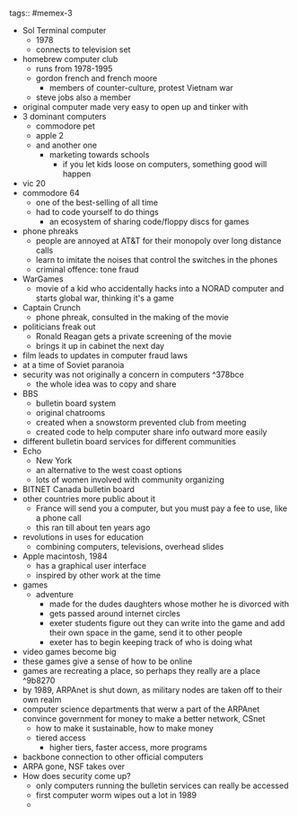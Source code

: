 tags:: #memex-3 

- Sol Terminal computer
	- 1978
	- connects to television set
- homebrew computer club
	- runs from 1978-1995
	- gordon french and french moore
		- members of counter-culture, protest Vietnam war
	- steve jobs also a member
- original computer made very easy to open up and tinker with
- 3 dominant computers
	- commodore pet
	- apple 2
	- and another one
		- marketing towards schools
			- if you let kids loose on computers, something good will happen
- vic 20
- commodore 64
	- one of the best-selling of all time
	- had to code yourself to do things
		- an ecosystem of sharing code/floppy discs for games
- phone phreaks
	- people are annoyed at AT&T for their monopoly over long distance calls
	- learn to imitate the noises that control the switches in the phones
	- criminal offence: tone fraud
- WarGames
	- movie of a kid who accidentally hacks into a NORAD computer and starts global war, thinking it's a game
- Captain Crunch
	- phone phreak, consulted in the making of the movie
- politicians freak out
	- Ronald Reagan gets a private screening of the movie
	- brings it up in cabinet the next day
- film leads to updates in computer fraud laws
- at a time of Soviet paranoia
- security was not originally a concern in computers ^378bce
	- the whole idea was to copy and share
- BBS
	- bulletin board system
	- original chatrooms
	- created when a snowstorm prevented club from meeting
	- created code to help computer share info outward more easily
- different bulletin board services for different communities
- Echo
	- New York
	- an alternative to the west coast options
	- lots of women involved with community organizing
- BITNET Canada bulletin board
- other countries more public about it
	- France will send you a computer, but you must pay a fee to use, like a phone call
	- this ran till about ten years ago
- revolutions in uses for education
	- combining computers, televisions, overhead slides
- Apple macintosh, 1984
	- has a graphical user interface
	- inspired by other work at the time
- games
	- adventure
		- made for the dudes daughters whose mother he is divorced with
		- gets passed around internet circles
		- exeter students figure out they can write into the game and add their own space in the game, send it to other people
		- exeter has to begin keeping track of who is doing what
- video games become big
- these games give a sense of how to be online
- games are recreating a place, so perhaps they really are a place ^9b8270
- by 1989, ARPAnet is shut down, as military nodes are taken off to their own realm
-  computer science departments that werw a part of the ARPAnet convince government for money to make a better network, CSnet
	- how to make it sustainable, how to make money
	- tiered access
		- higher tiers, faster access, more programs
- backbone connection to other official computers
- ARPA gone, NSF takes over
- How does security come up?
	- only computers running the bulletin services can really be accessed
	- first computer worm wipes out a lot in 1989
	- 